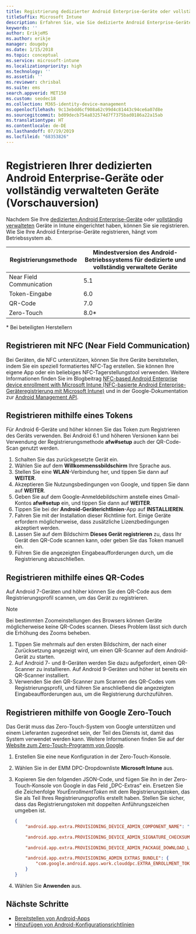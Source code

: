 ```yaml
---
title: Registrierung dedizierter Android Enterprise-Geräte oder vollständig verwalteter Geräte in Intune
titleSuffix: Microsoft Intune
description: Erfahren Sie, wie Sie dedizierte Android Enterprise-Geräte und vollständig verwaltete Geräte in Intune registrieren.
keywords: ''
author: ErikjeMS
ms.author: erikje
manager: dougeby
ms.date: 1/15/2018
ms.topic: conceptual
ms.service: microsoft-intune
ms.localizationpriority: high
ms.technology: ''
ms.assetid: ''
ms.reviewer: chrisbal
ms.suite: ems
search.appverid: MET150
ms.custom: seodec18
ms.collection: M365-identity-device-management
ms.openlocfilehash: 9c13ebdd6cf908a62c99d4c81443c94ce6a07d8e
ms.sourcegitcommit: bd09decb754a832574d7f7375bad0186a22a15ab
ms.translationtype: HT
ms.contentlocale: de-DE
ms.lasthandoff: 07/19/2019
ms.locfileid: "68353826"
---
```

# <a name="enroll-your-android-enterprise-dedicated-devices-or-fully-managed-devices-preview"></a>Registrieren Ihrer dedizierten Android Enterprise-Geräte oder vollständig verwalteten Geräte (Vorschauversion)

Nachdem Sie Ihre [dedizierten Android Enterprise-Geräte](android-kiosk-enroll.md) oder [vollständig verwalteten](android-fully-managed-enroll.md) Geräte in Intune eingerichtet haben, können Sie sie registrieren. Wie Sie Ihre Android Enterprise-Geräte registrieren, hängt vom Betriebssystem ab.

| Registrierungsmethode | Mindestversion des Android-Betriebssystems für dedizierte und vollständig verwaltete Geräte |
| ----- | ----- |
| Near Field Communication | 5.1 |
| Token-Eingabe | 6.0 |
| QR-Code | 7.0 |
| Zero-Touch  | 8.0\* |

\* Bei beteiligten Herstellern

## <a name="enroll-by-using-near-field-communication-nfc"></a>Registrieren mit NFC (Near Field Communication)

Bei Geräten, die NFC unterstützen, können Sie Ihre Geräte bereitstellen, indem Sie ein speziell formatiertes NFC-Tag erstellen. Sie können Ihre eigene App oder ein beliebiges NFC-Tagerstellungstool verwenden. Weitere Informationen finden Sie im Blogbeitrag [NFC-based Android Enterprise device enrollment with Microsoft Intune (NFC-basierte Android Enterprise-Geräteregistrierung mit Microsoft Intune)](https://blogs.technet.microsoft.com/cbernier/2018/10/15/nfc-based-android-enterprise-device-enrollment-with-microsoft-intune/) und in der Google-Dokumentation zur [Android Management API](https://developers.google.com/android/management/provision-device#nfc_method).

## <a name="enroll-by-using-a-token"></a>Registrieren mithilfe eines Tokens

Für Android 6-Geräte und höher können Sie das Token zum Registrieren des Geräts verwenden. Bei Android 6.1 und höheren Versionen kann bei Verwendung der Registrierungsmethode **afw#setup** auch der QR-Code-Scan genutzt werden.

1. Schalten Sie das zurückgesetzte Gerät ein.
2. Wählen Sie auf dem **Willkommenssbildschirm** Ihre Sprache aus.
3. Stellen Sie eine **WLAN**-Verbindung her, und tippen Sie dann auf **WEITER**.
4. Akzeptieren Sie Nutzungsbedingungen von Google, und tippen Sie dann auf **WEITER**.
5. Geben Sie auf dem Google-Anmeldebildschirm anstelle eines Gmail-Kontos **afw#setup** ein, und tippen Sie dann auf **WEITER**.
6. Tippen Sie bei der **Android-Geräterichtlinien**-App auf **INSTALLIEREN**.
7. Fahren Sie mit der Installation dieser Richtlinie fort.  Einige Geräte erfordern möglicherweise, dass zusätzliche Lizenzbedingungen akzeptiert werden.
8. Lassen Sie auf dem Bildschirm **Dieses Gerät registrieren** zu, dass Ihr Gerät den QR-Code scannen kann, oder geben Sie das Token manuell ein.
9. Führen Sie die angezeigten Eingabeaufforderungen durch, um die Registrierung abzuschließen.

## <a name="enroll-by-using-a-qr-code"></a>Registrieren mithilfe eines QR-Codes

Auf Android 7-Geräten und höher können Sie den QR-Code aus dem Registrierungsprofil scannen, um das Gerät zu registrieren.

> [!Note]
> Bei bestimmten Zoomeinstellungen des Browsers können Geräte möglicherweise keine QR-Codes scannen. Dieses Problem lässt sich durch die Erhöhung des Zooms beheben.

1. Tippen Sie mehrmals auf den ersten Bildschirm, der nach einer Zurücksetzung angezeigt wird, um einen QR-Scanner auf dem Android-Gerät zu starten.
2. Auf Android 7- und 8-Geräten werden Sie dazu aufgefordert, einen QR-Scanner zu installieren. Auf Android 9-Geräten und höher ist bereits ein QR-Scanner installiert.
3. Verwenden Sie den QR-Scanner zum Scannen des QR-Codes vom Registrierungsprofil, und führen Sie anschließend die angezeigten Eingabeaufforderungen aus, um die Registrierung durchzuführen.

## <a name="enroll-by-using-google-zero-touch"></a>Registrieren mithilfe von Google Zero-Touch

Das Gerät muss das Zero-Touch-System von Google unterstützen und einem Lieferanten zugeordnet sein, der Teil des Diensts ist, damit das System verwendet werden kann.  Weitere Informationen finden Sie auf der [Website zum Zero-Touch-Programm von Google](https://www.android.com/enterprise/management/zero-touch/).

1. Erstellen Sie eine neue Konfiguration in der Zero-Touch-Konsole.
2. Wählen Sie in der EMM DPC-Dropdownliste **Microsoft Intune** aus.
3. Kopieren Sie den folgenden JSON-Code, und fügen Sie ihn in der Zero-Touch-Konsole von Google in das Feld „DPC-Extras“ ein. Ersetzen Sie die Zeichenfolge *YourEnrollmentToken* mit dem Registrierungstoken, das Sie als Teil Ihres Registrierungsprofils erstellt haben. Stellen Sie sicher, dass das Registrierungstoken mit doppelten Anführungszeichen umgeben ist.

    ```json
    {
        "android.app.extra.PROVISIONING_DEVICE_ADMIN_COMPONENT_NAME": "com.google.android.apps.work.clouddpc/.receivers.CloudDeviceAdminReceiver",

        "android.app.extra.PROVISIONING_DEVICE_ADMIN_SIGNATURE_CHECKSUM": "I5YvS0O5hXY46mb01BlRjq4oJJGs2kuUcHvVkAPEXlg",

        "android.app.extra.PROVISIONING_DEVICE_ADMIN_PACKAGE_DOWNLOAD_LOCATION": "https://play.google.com/managed/downloadManagingApp?identifier=setup",

        "android.app.extra.PROVISIONING_ADMIN_EXTRAS_BUNDLE": {
            "com.google.android.apps.work.clouddpc.EXTRA_ENROLLMENT_TOKEN": "YourEnrollmentToken"
        }
    }
    ```

4. Wählen Sie **Anwenden** aus.


## <a name="next-steps"></a>Nächste Schritte
- [Bereitstellen von Android-Apps](apps-deploy.md)
- [Hinzufügen von Android-Konfigurationsrichtlinien](device-profiles.md)

